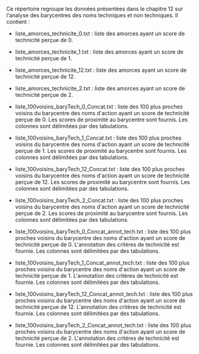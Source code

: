 Ce répertoire regroupe les données présentées dans le chapitre 12 sur l'analyse des barycentres des noms techniques et non techniques. Il contient :

- liste_amorces_technicite_0.txt : liste des amorces ayant un score de technicité perçue de 0.

- liste_amorces_technicite_1.txt : liste des amorces ayant un score de technicité perçue de 1.

- liste_amorces_technicite_12.txt : liste des amorces ayant un score de technicité perçue de 12.

- liste_amorces_technicite_2.txt : liste des amorces ayant un score de technicité perçue de 2.

- liste_100voisins_baryTech_0_Concat.txt : liste des 100 plus proches voisins du barycentre des noms d'action ayant un score de technicité perçue de 0. Les scores de proximité au barycentre sont fournis. Les colonnes sont délimitées par des tabulations.

- liste_100voisins_baryTech_1_Concat.txt : liste des 100 plus proches voisins du barycentre des noms d'action ayant un score de technicité perçue de 1. Les scores de proximité au barycentre sont fournis. Les colonnes sont délimitées par des tabulations.

- liste_100voisins_baryTech_12_Concat.txt : liste des 100 plus proches voisins du barycentre des noms d'action ayant un score de technicité perçue de 12. Les scores de proximité au barycentre sont fournis. Les colonnes sont délimitées par des tabulations.

- liste_100voisins_baryTech_2_Concat.txt : liste des 100 plus proches voisins du barycentre des noms d'action ayant un score de technicité perçue de 2. Les scores de proximité au barycentre sont fournis. Les colonnes sont délimitées par des tabulations.

- liste_100voisins_baryTech_0_Concat_annot_tech.txt : liste des 100 plus proches voisins du barycentre des noms d'action ayant un score de technicité perçue de 0. L'annotation des critères de technicité est fournie. Les colonnes sont délimitées par des tabulations.

- liste_100voisins_baryTech_1_Concat_annot_tech.txt : liste des 100 plus proches voisins du barycentre des noms d'action ayant un score de technicité perçue de 1. L'annotation des critères de technicité est fournie. Les colonnes sont délimitées par des tabulations.

- liste_100voisins_baryTech_12_Concat_annot_tech.txt : liste des 100 plus proches voisins du barycentre des noms d'action ayant un score de technicité perçue de 12. L'annotation des critères de technicité est fournie. Les colonnes sont délimitées par des tabulations.

- liste_100voisins_baryTech_2_Concat_annot_tech.txt : liste des 100 plus proches voisins du barycentre des noms d'action ayant un score de technicité perçue de 2. L'annotation des critères de technicité est fournie. Les colonnes sont délimitées par des tabulations.
